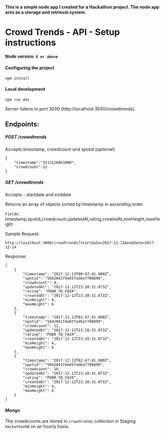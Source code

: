 #### This is a simple node app I created for a Hackathon project. The node app acts as a storage and retrieval system.

# Crowd Trends - API - Setup instructions

#### Node version: `8 or above`

#### Configuring the project
`npm install`

#### Local development
`npm run dev`

Server listens to port 3000 (http://localhost:3000/crowdtrends).

## Endpoints:

##### POST /crowdtrends

Accepts timestamp, crowdcount and spotid (optional):

```
{
	"timestamp":"1513126061000",
	"crowdcount":12
}
```

##### GET /crowdtrends

Accepts -  startdate and  enddate

Returns an array of objects sorted by timestamp in ascending order.

`Fields`: timestamp,spotid,crowdcount,updatedAt,rating,createdAt,minHeight,maxHeight

Sample Request:

```http://localhost:3000/crowdtrends?startdate=2017-12-13&enddate=2017-12-14```

Response:
```
[
    {
        "timestamp": "2017-12-13T00:47:41.000Z",
        "spotid": "5842041f4e65fad6a7708890",
        "crowdcount": 4,
        "updatedAt": "2017-12-12T23:20:31.073Z",
        "rating": "POOR_TO_FAIR",
        "createdAt": "2017-12-12T23:20:31.073Z",
        "minHeight": 4,
        "maxHeight": 6
    },
    {
        "timestamp": "2017-12-13T01:47:41.000Z",
        "spotid": "5842041f4e65fad6a7708890",
        "crowdcount": 12,
        "updatedAt": "2017-12-12T23:20:31.073Z",
        "rating": "POOR_TO_FAIR",
        "createdAt": "2017-12-12T23:20:31.073Z",
        "minHeight": 4,
        "maxHeight": 6
    },
    {
        "timestamp": "2017-12-13T02:47:41.000Z",
        "spotid": "5842041f4e65fad6a7708890",
        "crowdcount": 10,
        "updatedAt": "2017-12-12T23:20:31.073Z",
        "rating": "POOR_TO_FAIR",
        "createdAt": "2017-12-12T23:20:31.073Z",
        "minHeight": 4,
        "maxHeight": 6
    }
]

```

#### Mongo

The crowdcounts are stored in ```crowdtrends``` collection in Staging ```HackathonDB``` on an hourly basis. 


